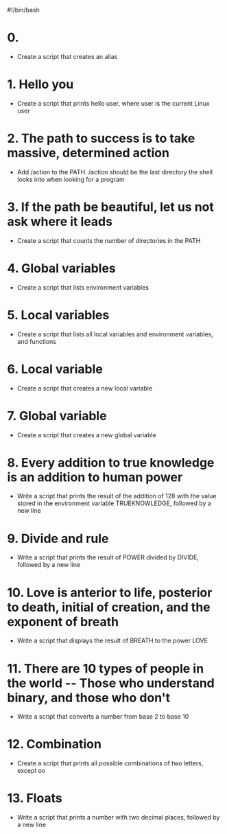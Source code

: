 #!/bin/bash
# 0. <o>
* Create a script that creates an alias
# 1. Hello you
* Create a script that prints hello user, where user is the current Linux user
# 2. The path to success is to take massive, determined action
* Add /action to the PATH. /action should be the last directory the shell looks into when looking for a program
# 3. If the path be beautiful, let us not ask where it leads
* Create a script that counts the number of directories in the PATH
# 4. Global variables
* Create a script that lists environment variables
# 5. Local variables
* Create a script that lists all local variables and environment variables, and functions
# 6. Local variable
* Create a script that creates a new local variable
# 7. Global variable
* Create a script that creates a new global variable
# 8. Every addition to true knowledge is an addition to human power
* Write a script that prints the result of the addition of 128 with the value stored in the environment variable TRUEKNOWLEDGE, followed by a new line
# 9. Divide and rule
* Write a script that prints the result of POWER divided by DIVIDE, followed by a new line
# 10. Love is anterior to life, posterior to death, initial of creation, and the exponent of breath
* Write a script that displays the result of BREATH to the power LOVE
# 11. There are 10 types of people in the world -- Those who understand binary, and those who don't
* Write a script that converts a number from base 2 to base 10
# 12. Combination
* Create a script that prints all possible combinations of two letters, except oo
# 13. Floats
* Write a script that prints a number with two decimal places, followed by a new line

